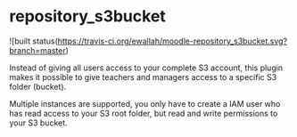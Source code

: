 # repository_s3bucket 

![built status(https://travis-ci.org/ewallah/moodle-repository_s3bucket.svg?branch=master)

Instead of giving all users access to your complete S3 account, this plugin makes it
possible to give teachers and managers access to a specific S3 folder (bucket).

Multiple instances are supported, you only have to create a IAM user who has read access
to your S3 root folder, but read and write permissions to your S3 bucket.
